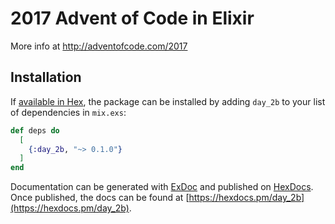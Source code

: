 # 2017 Advent of Code in Elixir

More info at http://adventofcode.com/2017

## Installation

If [available in Hex](https://hex.pm/docs/publish), the package can be installed
by adding `day_2b` to your list of dependencies in `mix.exs`:

```elixir
def deps do
  [
    {:day_2b, "~> 0.1.0"}
  ]
end
```

Documentation can be generated with [ExDoc](https://github.com/elixir-lang/ex_doc)
and published on [HexDocs](https://hexdocs.pm). Once published, the docs can
be found at [https://hexdocs.pm/day_2b](https://hexdocs.pm/day_2b).

